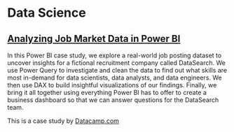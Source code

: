 # Data Science

## [Analyzing Job Market Data in Power BI](https://github.com/MarcoStallmann/Data-Science/tree/main/Analyzing%20Job%20Market%20Data%20in%20Power%20BI)
In this Power BI case study, we explore a real-world job posting dataset to uncover insights for a fictional recruitment company called DataSearch. We use Power Query to investigate and clean the data to find out what skills are most in-demand for data scientists, data analysts, and data engineers. We then use DAX to build insightful visualizations of our findings. Finally, we bring it all together using everything Power BI has to offer to create a business dashboard so that we can answer questions for the DataSearch team.

This is a case study by [Datacamp.com](https://app.datacamp.com/learn/courses/case-study-analyzing-job-market-data-in-power-bi)
